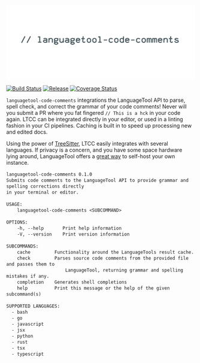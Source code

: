![languagetool-code-comments](.github/banner.jpg)

[![Build Status](https://img.shields.io/github/workflow/status/dustinblackman/languagetool-code-comments/Test?branch=master)](https://github.com/dustinblackman/languagetool-code-comments/actions)
[![Release](https://img.shields.io/github/v/release/dustinblackman/languagetool-code-comments)](https://github.com/dustinblackman/languagetool-code-comments/releases)
[![Coverage Status](https://coveralls.io/repos/github/dustinblackman/languagetool-code-comments/badge.svg?branch=master)](https://coveralls.io/github/dustinblackman/languagetool-code-comments?branch=master)

`languagetool-code-comments` integrations the LanguageTool API to parse, spell check, and correct the grammar of your code comments! Never will you submit a PR where you fat fingered `// This is a hck` in your code again. LTCC can be integrated directly in your editor, or used in a linting fashion in your CI pipelines. Caching is built in to speed up processing new and edited docs.

Using the power of [TreeSitter](https://github.com/tree-sitter/tree-sitter), LTCC easily integrates with several languages. If privacy is a concern, and you have some space hardware lying around, LanguageTool offers a [great way](https://dev.languagetool.org/http-server) to self-host your own instance.

<!-- command-help start -->
```
languagetool-code-comments 0.1.0
Submits code comments to the LanguageTool API to provide grammar and spelling corrections directly
in your terminal or editor.

USAGE:
    languagetool-code-comments <SUBCOMMAND>

OPTIONS:
    -h, --help       Print help information
    -V, --version    Print version information

SUBCOMMANDS:
    cache         Functionality around the LanguageTools result cache.
    check         Parses source code comments from the provided file and passes them to
                      LanguageTool, returning grammar and spelling mistakes if any.
    completion    Generates shell completions
    help          Print this message or the help of the given subcommand(s)

SUPPORTED LANGUAGES:
  - bash
  - go
  - javascript
  - jsx
  - python
  - rust
  - tsx
  - typescript
```
<!-- command-help end -->
